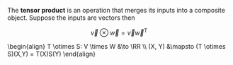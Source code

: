 The **tensor product** is an operation that merges its inputs into a composite object. Suppose the inputs are vectors then

$$
\vec{v} \otimes \vec{w} = \vec{v}\vec{w}^\mathsf{T}
$$

\begin{align}
T \otimes S: V \times W &\to \RR \\\\
(X, Y) &\mapsto (T \otimes S)(X,Y) = T(X)S(Y)
\end{align}